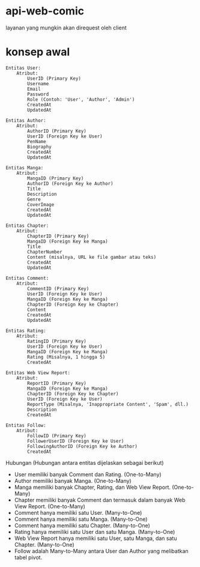 # api-web-comic

layanan yang mungkin akan direquest oleh client

# konsep awal

```
Entitas User:
    Atribut:
        UserID (Primary Key)
        Username
        Email
        Password
        Role (Contoh: 'User', 'Author', 'Admin')
        CreatedAt
        UpdatedAt

Entitas Author:
    Atribut:
        AuthorID (Primary Key)
        UserID (Foreign Key ke User)
        PenName
        Biography
        CreatedAt
        UpdatedAt

Entitas Manga:
    Atribut:
        MangaID (Primary Key)
        AuthorID (Foreign Key ke Author)
        Title
        Description
        Genre
        CoverImage
        CreatedAt
        UpdatedAt

Entitas Chapter:
    Atribut:
        ChapterID (Primary Key)
        MangaID (Foreign Key ke Manga)
        Title
        ChapterNumber
        Content (misalnya, URL ke file gambar atau teks)
        CreatedAt
        UpdatedAt

Entitas Comment:
    Atribut:
        CommentID (Primary Key)
        UserID (Foreign Key ke User)
        MangaID (Foreign Key ke Manga)
        ChapterID (Foreign Key ke Chapter)
        Content
        CreatedAt
        UpdatedAt

Entitas Rating:
    Atribut:
        RatingID (Primary Key)
        UserID (Foreign Key ke User)
        MangaID (Foreign Key ke Manga)
        Rating (Misalnya, 1 hingga 5)
        CreatedAt

Entitas Web View Report:
    Atribut:
        ReportID (Primary Key)
        MangaID (Foreign Key ke Manga)
        ChapterID (Foreign Key ke Chapter)
        UserID (Foreign Key ke User)
        ReportType (Misalnya, 'Inappropriate Content', 'Spam', dll.)
        Description
        CreatedAt

Entitas Follow:
    Atribut:
        FollowID (Primary Key)
        FollowerUserID (Foreign Key ke User)
        FollowingAuthorID (Foreign Key ke Author)
        CreatedAt
```

Hubungan (Hubungan antara entitas dijelaskan sebagai berikut)

-   User memiliki banyak Comment dan Rating. (One-to-Many)
-   Author memiliki banyak Manga. (One-to-Many)
-   Manga memiliki banyak Chapter, Rating, dan Web View Report. (One-to-Many)
-   Chapter memiliki banyak Comment dan termasuk dalam banyak Web View Report. (One-to-Many)
-   Comment hanya memiliki satu User. (Many-to-One)
-   Comment hanya memiliki satu Manga. (Many-to-One)
-   Comment hanya memiliki satu Chapter. (Many-to-One)
-   Rating hanya memiliki satu User dan satu Manga. (Many-to-One)
-   Web View Report hanya memiliki satu User, satu Manga, dan satu Chapter. (Many-to-One)
-   Follow adalah Many-to-Many antara User dan Author yang melibatkan tabel pivot.
